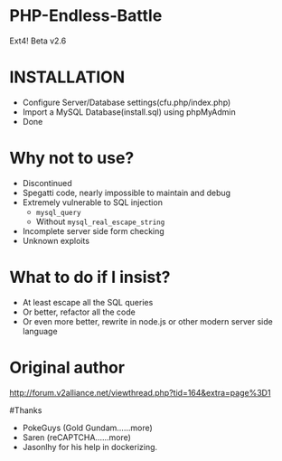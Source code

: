 # PHP-Endless-Battle
Ext4! Beta v2.6

# INSTALLATION
- Configure Server/Database settings(cfu.php/index.php)
- Import a MySQL Database(install.sql) using phpMyAdmin
- Done

# Why not to use?
- Discontinued
- Spegatti code, nearly impossible to maintain and debug
- Extremely vulnerable to SQL injection
  - `mysql_query`
  - Without `mysql_real_escape_string`
- Incomplete server side form checking
- Unknown exploits

# What to do if I insist?
- At least escape all the SQL queries
- Or better, refactor all the code
- Or even more better, rewrite in node.js or other modern server side language

# Original author
http://forum.v2alliance.net/viewthread.php?tid=164&extra=page%3D1

#Thanks
- PokeGuys (Gold Gundam......more)
- Saren (reCAPTCHA......more)
- Jasonlhy for his help in dockerizing.
